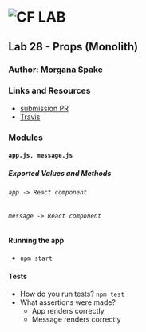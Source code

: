 ![CF](http://i.imgur.com/7v5ASc8.png) LAB  
=================================================  
  
## Lab 28 - Props (Monolith)  
  
### Author: Morgana Spake  
   
### Links and Resources  
* [submission PR](https://github.com/401-advanced-javascript-mspake/lab-28-props/pull/2)  
* [Travis](https://www.travis-ci.com/401-advanced-javascript-mspake/lab-28-props)  
  
### Modules  
#### `app.js, message.js`  
##### Exported Values and Methods  
  
###### `app -> React component`  
###### `message -> React component`  
  
#### Running the app  
* `npm start`  
  
#### Tests  
* How do you run tests? `npm test`  
* What assertions were made?
  - App renders correctly  
  - Message renders correctly  
